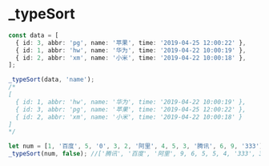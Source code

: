 # _typeSort

<ContainerBox title="介绍">
<template #desc>
可以根据类型进行排序，如姓名、年龄、时间等
</template>
</ContainerBox>

<ContainerBox title="基础用法" noGap>
<template #desc>
支持普通数组和包含对象的数组
</template>

```ts
const data = [
  { id: 3, abbr: 'pg', name: '苹果', time: '2019-04-25 12:00:22' },
  { id: 1, abbr: 'hw', name: '华为', time: '2019-04-22 10:00:19' },
  { id: 2, abbr: 'xm', name: '小米', time: '2019-04-22 10:00:18' },
];

_typeSort(data, 'name');
/*
[
  { id: 1, abbr: 'hw', name: '华为', time: '2019-04-22 10:00:19' },
  { id: 3, abbr: 'pg', name: '苹果', time: '2019-04-25 12:00:22' },
  { id: 2, abbr: 'xm', name: '小米', time: '2019-04-22 10:00:18' }
]
*/

let num = [1, '百度', 5, '0', 3, 2, '阿里', 4, 5, 3, '腾讯', 6, 9, '333'];
_typeSort(num, false); //['腾讯', '百度', '阿里', 9, 6, 5, 5, 4, '333', 3, 3, 2, 1, '0']
```
<CodeBox>
<template #codes>

```ts
/**
 * @description 对数据进行排序。
 * @param data 需要排序的数据。
 * @param key 排序的键名。
 * @param rev 是否反向排序，默认为 true。
 */
export const _typeSort = (data: any[], key: string | boolean, rev: boolean = true) => {
  const num = typeof key === "boolean" ? (key ? 1 : -1) : rev ? 1 : -1;
  return data.sort((a, b) => {
    if (typeof data[0] === "object") {
      if (typeof a[key] === "number") {
        return (a[key] - b[key]) * num;
      }
      if (typeof a[key] === "string") {
        return a[key].toString().localeCompare(b[key].toString()) * num;
      }
    }

    if (typeof a === "number") {
      return (a - b) * num;
    }

    if (typeof a === "string") {
      return a.toString().localeCompare(b.toString()) * num;
    }
  });
};
```
</template>
</CodeBox>
</ContainerBox>